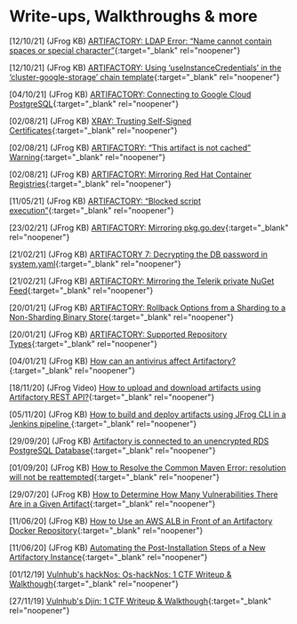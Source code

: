 # Write-ups, Walkthroughs & more

[12/10/21] (JFrog KB) [ARTIFACTORY: LDAP Error: “Name cannot contain spaces or special character”](https://jfrog.com/knowledge-base/artifactory-ldap-error-name-cannot-contain-spaces-or-special-character/){:target="_blank" rel="noopener"}

[12/10/21] (JFrog KB) [ARTIFACTORY: Using ‘useInstanceCredentials’ in the ‘cluster-google-storage’ chain template](https://jfrog.com/knowledge-base/artifactory-using-useinstancecredentials-in-the-cluster-google-storage-chain-template-binarystore-xml/){:target="_blank" rel="noopener"}

[04/10/21] (JFrog KB) [ARTIFACTORY: Connecting to Google Cloud PostgreSQL](https://jfrog.com/knowledge-base/ARTIFACTORY-Connecting-to-Google-Cloud-PostgreSQL/){:target="_blank" rel="noopener"}

[02/08/21] (JFrog KB) [XRAY: Trusting Self-Signed Certificates](https://jfrog.com/knowledge-base/XRAY-Trusting-Self-Signed-Certificates/){:target="_blank" rel="noopener"}

[02/08/21] (JFrog KB) [ARTIFACTORY: “This artifact is not cached” Warning](https://jfrog.com/knowledge-base/ARTIFACTORY-This-artifact-is-not-cached-Warning/){:target="_blank" rel="noopener"}

[02/08/21] (JFrog KB) [ARTIFACTORY: Mirroring Red Hat Container Registries](https://jfrog.com/knowledge-base/artifactory-mirroring-red-hat-container-registries/){:target="_blank" rel="noopener"}

[11/05/21] (JFrog KB) [ARTIFACTORY: “Blocked script execution”](https://jfrog.com/knowledge-base/artifactory-blocked-script-execution/){:target="_blank" rel="noopener"}

[23/02/21] (JFrog KB) [ARTIFACTORY: Mirroring pkg.go.dev](https://jfrog.com/knowledge-base/artifactory-mirroring-pkg-go-dev/){:target="_blank" rel="noopener"}

[21/02/21] (JFrog KB) [ARTIFACTORY 7: Decrypting the DB password in system.yaml](https://jfrog.com/knowledge-base/artifactory-7-decrypting-the-db-password-in-system-yaml/){:target="_blank" rel="noopener"}

[21/02/21] (JFrog KB) [ARTIFACTORY: Mirroring the Telerik private NuGet Feed](https://jfrog.com/knowledge-base/artifactory-mirroring-the-telerik-private-nuget-feed/){:target="_blank" rel="noopener"}

[20/01/21] (JFrog KB) [ARTIFACTORY: Rollback Options from a Sharding to a Non-Sharding Binary Store](https://jfrog.com/knowledge-base/rollback-options-from-sharding-to-non-sharding-binary-store/){:target="_blank" rel="noopener"}

[20/01/21] (JFrog KB) [ARTIFACTORY: Supported Repository Types](https://jfrog.com/knowledge-base/what-are-different-types-of-repositories-that-artifactory-supports/){:target="_blank" rel="noopener"}

[04/01/21] (JFrog KB) [How can an antivirus affect Artifactory?](https://jfrog.com/knowledge-base/how-can-an-antivirus-affect-artifactory/){:target="_blank" rel="noopener"}

[18/11/20] (JFrog Video) [How to upload and download artifacts using Artifactory REST API?](https://www.youtube.com/watch?v=peSN5YroC8M&ab_channel=JFrog){:target="_blank" rel="noopener"}

[05/11/20] (JFrog KB) [How to build and deploy artifacts using JFrog CLI in a Jenkins pipeline
](https://jfrog.com/knowledge-base/how-to-build-and-deploy-artifacts-using-jfrog-cli-in-a-jenkins-pipeline/){:target="_blank" rel="noopener"}

[29/09/20] (JFrog KB) [Artifactory is connected to an unencrypted RDS PostgreSQL Database](https://jfrog.com/knowledge-base/artifactory-is-connected-to-an-unencrypted-rds-postgresql-database/){:target="_blank" rel="noopener"}

[01/09/20] (JFrog KB) [How to Resolve the Common Maven Error: resolution will not be reattempted](https://jfrog.com/knowledge-base/how-to-resolve-the-common-resolution-will-not-be-reattempted-maven-error/){:target="_blank" rel="noopener"}

[29/07/20] (JFrog KB) [How to Determine How Many Vulnerabilities There Are in a Given Artifact](https://jfrog.com/knowledge-base/how-to-find-out-the-number-of-vulnerabilities-in-an-artifact/){:target="_blank" rel="noopener"}

[11/06/20] (JFrog KB) [How to Use an AWS ALB in Front of an Artifactory Docker Repository](https://jfrog.com/knowledge-base/using-an-ec2-load-balancer-in-front-of-artifactory-docker-repository/){:target="_blank" rel="noopener"}

[11/06/20] (JFrog KB) [Automating the Post-Installation Steps of a New Artifactory Instance](https://jfrog.com/knowledge-base/automating-the-post-installation-steps-of-a-new-artifactory-instance/){:target="_blank" rel="noopener"}

[01/12/19] [Vulnhub's hackNos: Os-hackNos: 1 CTF Writeup & Walkthough](2019-12-01_Vulnhub_Os-hackNos-1.md){:target="_blank" rel="noopener"}  

[27/11/19] [Vulnhub's Djin: 1 CTF Writeup & Walkthough](2019-11-27_Vulnhub_Djin1.md){:target="_blank" rel="noopener"}
